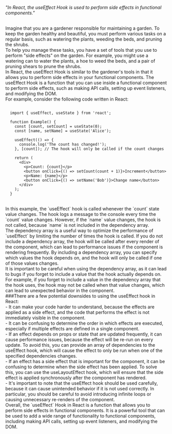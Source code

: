 _"In React, the useEffect Hook is used to perform side effects in functional components."_

<br/>
Imagine that you are a gardener responsible for maintaining a garden. To keep the garden healthy and beautiful, you must perform various tasks on a regular basis, such as watering the plants, weeding the beds, and pruning the shrubs.

<br/>
To help you manage these tasks, you have a set of tools that you use to perform "side effects" on the garden. For example, you might use a watering can to water the plants, a hoe to weed the beds, and a pair of pruning shears to prune the shrubs.

<br/>
In React, the useEffect Hook is similar to the gardener's tools in that it allows you to perform side effects in your functional components. The useEffect Hook is a function that you can use inside a functional component to perform side effects, such as making API calls, setting up event listeners, and modifying the DOM.

<br/>
For example, consider the following code written in React:

```

  import { useEffect, useState } from 'react';

  function Example() {
    const [count, setCount] = useState(0);
    const [name, setName] = useState('Alice');

    useEffect(() => {
      console.log('The count has changed!');
    }, [count]); // The hook will only be called if the count changes

    return (
      <div>
        <p>Count: {count}</p>
        <button onClick={() => setCount(count + 1)}>Increment</button>
        <p>Name: {name}</p>
        <button onClick={() => setName('Bob')}>Change name</button>
      </div>
    );
  }

```

<br/>
In this example, the `useEffect` hook is called whenever the `count` state value changes. The hook logs a message to the console every time the `count` value changes. However, if the `name` value changes, the hook is not called, because `name` is not included in the dependency array.

<br/>
The dependency array is a useful way to optimize the performance of `useEffect` by limiting the number of times the hook is called. If you do not include a dependency array, the hook will be called after every render of the component, which can lead to performance issues if the component is rendering frequently. By including a dependency array, you can specify which values the hook depends on, and the hook will only be called if one of those values changes.

<br/>
It is important to be careful when using the dependency array, as it can lead to bugs if you forget to include a value that the hook actually depends on. For example, if you forget to include a value in the dependency array that the hook uses, the hook may not be called when that value changes, which can lead to unexpected behavior in the component.

<br/>
###There are a few potential downsides to using the useEffect hook in React:
<br/>
- It can make your code harder to understand, because the effects are applied as a side effect, and the code that performs the effect is not immediately visible in the component.
<br/>
- It can be confusing to determine the order in which effects are executed, especially if multiple effects are defined in a single component.
<br/>
- If an effect depends on props or state that are updated frequently, it can cause performance issues, because the effect will be re-run on every update. To avoid this, you can provide an array of dependencies to the useEffect hook, which will cause the effect to only be run when one of the specified dependencies changes.
<br/>
- If an effect has a side effect that is important for the component, it can be confusing to determine when the side effect has been applied. To solve this, you can use the useLayoutEffect hook, which will ensure that the side effect is applied synchronously after the component has rendered.
<br/>
- It's important to note that the useEffect hook should be used carefully, because it can cause unintended behavior if it is not used correctly. In particular, you should be careful to avoid introducing infinite loops or causing unnecessary re-renders of the component.

<br/>
Overall, the `useEffect` Hook in React is a function that allows you to perform side effects in functional components. It is a powerful tool that can be used to add a wide range of functionality to functional components, including making API calls, setting up event listeners, and modifying the DOM.
